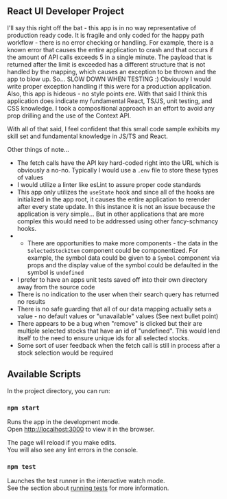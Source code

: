 ## React UI Developer Project

I'll say this right off the bat - this app is in no way representative of production ready code. It is fragile and only coded for the happy path workflow - there is no error checking or handling. For example, there is a known error that causes the entire application to crash and that occurs if the amount of API calls exceeds 5 in a single minute. The payload that is returned after the limit is exceeded has a different structure that is not handled by the mapping, which causes an exception to be thrown and the app to blow up. So... SLOW DOWN WHEN TESTING :) Obviously I would write proper exception handling if this were for a production application. Also, this app is hideous - no style points ere. With that said I think this application does indicate my fundamental React, TS/JS, unit testing, and CSS knowledge. I took a compositional approach in an effort to avoid any prop drilling and the use of the Context API.

With all of that said, I feel confident that this small code sample exhibits my skill set and fundamental knowledge in JS/TS and React.

Other things of note...
* The fetch calls have the API key hard-coded right into the URL which is obviously a no-no. Typically I would use a `.env` file to store these types of values
* I would utilize a linter like esLint to assure proper code standards
* This app only utilizes the `useState` hook and since all of the hooks are initialized in the app root, it causes the entire application to rerender after every state update. In this instance it is not an issue because the application is very simple... But in other applications that are more complex this would need to be addressed using other fancy-schmancy hooks.
* * There are opportunities to make more components - the data in the `SelectedStockItem` component could be componentized. For example, the symbol data could be given to a `Symbol` component via props and the display value of the symbol could be defaulted in the symbol is `undefined`
* I prefer to have an apps unit tests saved off into their own directory away from the source code
* There is no indication to the user when their search query has returned no results
* There is no safe guarding that all of our data mapping actually sets a value - no default values or "unavailable" values (See next bullet point)
* There appears to be a bug when "remove" is clicked but their are multiple selected stocks that have an id of "undefined". This would lend itself to the need to ensure unique ids for all selected stocks.
* Some sort of user feedback when the fetch call is still in process after a stock selection would be required


## Available Scripts

In the project directory, you can run:

### `npm start`

Runs the app in the development mode.\
Open [http://localhost:3000](http://localhost:3000) to view it in the browser.

The page will reload if you make edits.\
You will also see any lint errors in the console.

### `npm test`

Launches the test runner in the interactive watch mode.\
See the section about [running tests](https://facebook.github.io/create-react-app/docs/running-tests) for more information.

